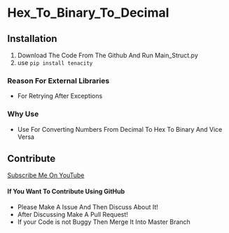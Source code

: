 # Hex_To_Binary_To_Decimal
## Installation
1. Download The Code From The Github And Run Main_Struct.py
2. use ```pip install tenacity ```

### Reason For  External Libraries
-  For Retrying After Exceptions

### Why Use
- Use For Converting Numbers From Decimal To Hex To Binary And Vice Versa

## Contribute
[Subscribe Me On YouTube](#https://www.youtube.com/channel/UC8gM1wcwyieneg5-pa7Lc_A)
#### If You Want To Contribute Using GitHub
- Please Make A Issue And Then Discuss About It!
- After Discussing Make A Pull Request!
- If your Code is not Buggy Then Merge It Into Master Branch
